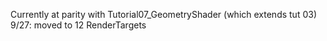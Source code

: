 Currently at parity with Tutorial07_GeometryShader (which extends tut 03)
9/27: moved to 12 RenderTargets
